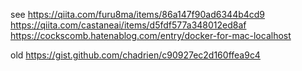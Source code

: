 see https://qiita.com/furu8ma/items/86a147f90ad6344b4cd9
    https://qiita.com/castaneai/items/d5fdf577a348012ed8af
    https://cockscomb.hatenablog.com/entry/docker-for-mac-localhost
    
old https://gist.github.com/chadrien/c90927ec2d160ffea9c4
